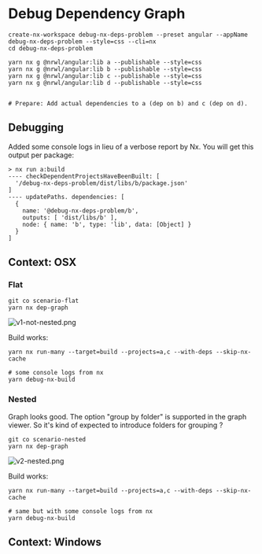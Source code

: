 # Debug Dependency Graph

```
create-nx-workspace debug-nx-deps-problem --preset angular --appName debug-nx-deps-problem --style=css --cli=nx
cd debug-nx-deps-problem

yarn nx g @nrwl/angular:lib a --publishable --style=css
yarn nx g @nrwl/angular:lib b --publishable --style=css
yarn nx g @nrwl/angular:lib c --publishable --style=css
yarn nx g @nrwl/angular:lib d --publishable --style=css


# Prepare: Add actual dependencies to a (dep on b) and c (dep on d).

```
## Debugging
Added some console logs in lieu of a verbose report by Nx. You will get this output per package:

```
> nx run a:build
---- checkDependentProjectsHaveBeenBuilt: [
  '/debug-nx-deps-problem/dist/libs/b/package.json'
]
---- updatePaths. dependencies: [
  {
    name: '@debug-nx-deps-problem/b',
    outputs: [ 'dist/libs/b' ],
    node: { name: 'b', type: 'lib', data: [Object] }
  }
]
```

## Context: OSX
### Flat

```
git co scenario-flat
yarn nx dep-graph

```

![v1-not-nested.png](docs/v1-not-nested.png)

Build works:
```
yarn nx run-many --target=build --projects=a,c --with-deps --skip-nx-cache

# some console logs from nx
yarn debug-nx-build
```


### Nested

Graph looks good. The option "group by folder" is supported in the graph viewer. So it's kind of expected to introduce folders for grouping ?

```
git co scenario-nested
yarn nx dep-graph
```

![v2-nested.png](docs/v2-nested.png)

Build works:
```
yarn nx run-many --target=build --projects=a,c --with-deps --skip-nx-cache

# same but with some console logs from nx
yarn debug-nx-build
```




## Context: Windows <TODO>